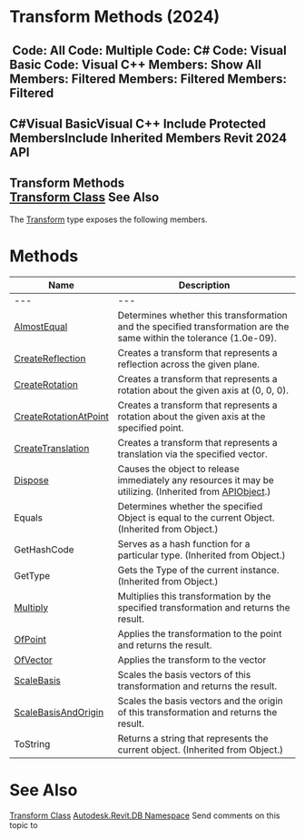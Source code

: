 # Transform Methods (2024)

﻿
 Code: All Code: Multiple Code: C# Code: Visual Basic Code: Visual C++  Members: Show All Members: Filtered Members: Filtered Members: Filtered   
---  
C#Visual BasicVisual C++
Include Protected MembersInclude Inherited Members
Revit 2024 API  
---  
Transform Methods  
[Transform Class](58dd01c8-b3fc-7142-e4f3-c524079a282d.md "Transform Class") See Also  
---  
The [Transform](58dd01c8-b3fc-7142-e4f3-c524079a282d.md "Transform Class") type exposes the following members.
# Methods
| Name | Description |
| --- | --- |
| --- | --- | --- |
| [AlmostEqual](91717709-a62e-9880-527e-d52a9a0ae048.md "AlmostEqual Method") | Determines whether this transformation and the specified transformation are the same within the tolerance (1.0e-09). |
| [CreateReflection](7c6c9293-64ca-ef47-3365-803e7f802883.md "CreateReflection Method") | Creates a transform that represents a reflection across the given plane. |
| [CreateRotation](01cddc01-b348-3c51-d2ad-c61ac64c6da4.md "CreateRotation Method") | Creates a transform that represents a rotation about the given axis at (0, 0, 0). |
| [CreateRotationAtPoint](8da64cca-bea9-4750-1f79-f6de3867191e.md "CreateRotationAtPoint Method") | Creates a transform that represents a rotation about the given axis at the specified point. |
| [CreateTranslation](b1a26f8c-1593-5b74-d78e-d4261ec5ebe5.md "CreateTranslation Method") | Creates a transform that represents a translation via the specified vector. |
| [Dispose](7c03212a-b587-1c89-3912-efea0d2619c5.md "Dispose Method") | Causes the object to release immediately any resources it may be utilizing. (Inherited from [APIObject](beb86ef5-39ad-3f0d-0cd9-0c929387a2bb.md "APIObject Class").) |
| Equals | Determines whether the specified Object is equal to the current Object. (Inherited from Object.) |
| GetHashCode | Serves as a hash function for a particular type.  (Inherited from Object.) |
| GetType | Gets the Type of the current instance. (Inherited from Object.) |
| [Multiply](dca45f2a-e404-765e-4bb8-cf39982bf034.md "Multiply Method") | Multiplies this transformation by the specified transformation and returns the result. |
| [OfPoint](55c834aa-ef75-f6f1-4c89-d908d842e9d6.md "OfPoint Method") | Applies the transformation to the point and returns the result. |
| [OfVector](4d5b7075-1b79-639d-5da2-eb23372bc888.md "OfVector Method") | Applies the transform to the vector |
| [ScaleBasis](35360886-77c5-4117-e395-b83b95f9c884.md "ScaleBasis Method") | Scales the basis vectors of this transformation and returns the result. |
| [ScaleBasisAndOrigin](460caa53-d288-7cfe-dbb8-eadf4682329d.md "ScaleBasisAndOrigin Method") | Scales the basis vectors and the origin of this transformation and returns the result. |
| ToString | Returns a string that represents the current object. (Inherited from Object.) |

# See Also
[Transform Class](58dd01c8-b3fc-7142-e4f3-c524079a282d.md "Transform Class")
[Autodesk.Revit.DB Namespace](87546ba7-461b-c646-cbb1-2cb8f5bff8b2.md "Autodesk.Revit.DB Namespace")
Send comments on this topic to 